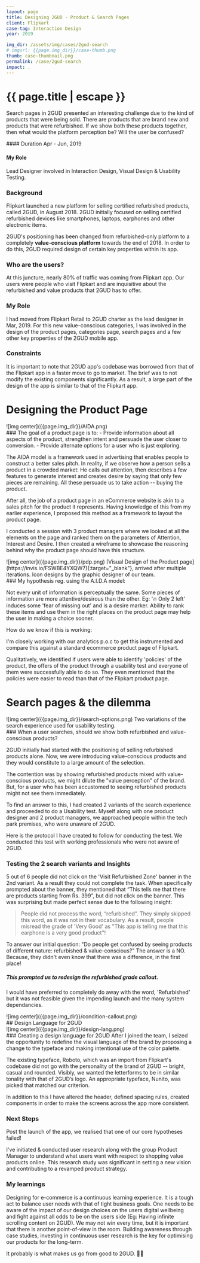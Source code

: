 ```yaml
---
layout: page
title: Designing 2GUD - Product & Search Pages
client: Flipkart
case-tag: Interaction Design
year: 2019

img_dir: /assets/img/cases/2gud-search
# imgurl: {{page.img_dir}}/case-thumb.png
thumb: case-thumbnail.png
permalink: /case/2gud-search
impact: .
---
```

<div class="overview">
<h1 class="post-title">{{ page.title | escape }}</h1>

Search pages in 2GUD presented an interesting challenge due to the kind of products that were being sold. There are products that are brand new and products that were refurbished. If we show both these products together, then what would the platform perception be? Will the user be confused?

<div class="row">

<div class="col">
#### Duration
Apr - Jun, 2019

#### My Role
Lead Designer involved in Interaction Design, Visual Design & Usability Testing.

</div>
</div>
</div>

### Background
Flipkart launched a new platform for selling certified refurbished products, called 2GUD, in August 2018. 2GUD initially focused on selling certified refurbished devices like smartphones, laptops, earphones and other electronic items. 

2GUD's positioning has been changed from refurbished-only platform to a completely **value-conscious platform** towards the end of 2018. In order to do this, 2GUD required design of certain key properties within its app. 

### Who are the users?
At this juncture, nearly 80% of traffic was coming from Flipkart app. Our users were people who visit Flipkart and are inquisitive about the refurbished and value products that 2GUD has to offer.

### My Role
I had moved from Flipkart Retail to 2GUD charter as the lead designer in Mar, 2019. For this new value-conscious categories, I was involved in the design of the product pages, categories page, search pages and a few other key properties of the 2GUD mobile app.

### Constraints
It is important to note that 2GUD app's codebase was borrowed from that of the Flipkart app in a faster move to go to market. The brief was to not modify the existing components significantly. As a result, a large part of the design of the app is similar to that of the Flipkart app.

# Designing the Product Page

<div class='img-section left'>
<div class='row'>
<div class='col'>
![img center]({{page.img_dir}}/AIDA.png)
<span class='img-caption'>  </span>
</div>
<div class='col'>
### The goal of a product page is to:
- Provide information about all aspects of the product, strengthen intent and persuade the user closer to conversion.
- Provide alternate options for a user who is just exploring.

The AIDA model is a framework used in advertising that enables people to construct a better sales pitch. In reality, if we observe how a person sells a product in a crowded market: He calls out attention, then describes a few features to generate interest and creates desire by saying that only few pieces are remaining. All these persuade us to take action -- buying the product. 

After all, the job of a product page in an eCommerce website is akin to a sales pitch for the product it represents. Having knowledge of this from my earlier experience, I proposed this method as a framework to layout the product page. 
</div>
</div>
</div>

I conducted a session with 3 product managers where we looked at all the elements on the page and ranked them on the parameters of Attention, Interest and Desire. I then created a wireframe to showcase the reasoning behind why the product page should have this structure.

<div class='img-section left'>
<div class='row'>
<div class='col'>
![img center]({{page.img_dir}}/pdp.png)
<span class='img-caption'> [Visual Design of the Product page](https://invis.io/FSWBE4YXQW7){:target="_blank"}, arrived after multiple iterations. Icon designs by the graphic designer of our team. </span>
</div>
<div class='col'>
### My hypothesis reg. using the A.I.D.A model: 

Not every unit of information is perceptually the same. Some pieces of information are more attentive/desirous than the other. Eg: '🔥 Only 2 left' induces some 'fear of missing out' and is a desire marker. Ability to rank these items and use them in the right places on the product page may help the user in making a choice sooner.

How do we know if this is working:

I'm closely working with our analytics p.o.c to get this instrumented and compare this against a standard ecommerce product page of Flipkart.

Qualitatively, we identified if users were able to identify 'policies' of the product, the offers of the product through a usability test and everyone of them were successfully able to do so.  They even mentioned that the policies were easier to read than that of the Flipkart product page.
</div>
</div>
</div>

# Search pages & the dilemma
<div class='img-section left'>
<div class='row'>
<div class='col'>
![img center]({{page.img_dir}}/search-options.png)
<span class='img-caption'> Two variations of the search experience used for usability testing.
</span>
</div>
<div class='col'>
### When a user searches, should we show both refurbished and value-conscious products?

2GUD initially had started with the positioning of selling refurbished products alone. Now, we were introducing value-conscious products and they would constitute to a large amount of the selection.

The contention was by showing refurbished products mixed with value-conscious products, we might dilute the "value perception" of the brand. But, for a user who has been accustomed to seeing refurbished products might not see them immediately.

To find an answer to this, I had created 2 variants of the search experience and proceeded to do a Usability test. Myself along with one product designer and 2 product managers, we approached people within the tech park premises, who were unaware of 2GUD.

Here is the protocol I have created to follow for conducting the test. We conducted this test with working professionals who were not aware of 2GUD.
</div>
</div>
</div>

### Testing the 2 search variants and Insights
5 out of 6 people did not click on the 'Visit Refurbished Zone' banner in the 2nd variant. As a result they could not complete the task. When specifically prompted about the banner, they mentioned that “This tells me that there are products starting from Rs. 399”, but did not click on the banner. This was surprising but made perfect sense due to the following insight:

>People did not process the word, “refurbished”. They simply skipped this word, as it was not in their vocabulary. As a result, people misread the grade of 'Very Good' as "This app is telling me that this earphone is a very good product"!

To answer our initial question: "Do people get confused by seeing products of different nature: refurbished & value-conscious?" The answer is a NO. Because, they didn't even know that there was a difference, in the first place!

##### This prompted us to redesign the refurbished grade callout.

I would have preferred to completely do away with the word, 'Refurbished' but it was not feasible given the impending launch and the many system dependancies.

<div class='full-width'>
![img center]({{page.img_dir}}/condition-callout.png)
<span class='img-caption'></span>
</div>

<div class='callout'>
## Design Language for 2GUD
</div>

<div class='img-section left'>
<div class='row'>
<div class='col'>
![img center]({{page.img_dir}}/design-lang.png)
<span class='img-caption'>  </span>
</div>
<div class='col'>
### Creating a design language for 2GUD
After I joined the team, I seized the opportunity to redefine the visual language of the brand by proposing a change to the typeface and making intentional use of the color palette.

The existing typeface, Roboto, which was an import from Flipkart's codebase did not go with the personality of the brand of 2GUD -- bright, casual and rounded. Visibly, we wanted the letterforms to be in similar tonality with that of 2GUD’s logo. An appropriate typeface, Nunito, was picked that matched our criterion.

In addition to this I have altered the header, defined spacing rules, created components in order to make the screens across the app more consistent.
</div>
</div>
</div>

### Next Steps
Post the launch of the app, we realised that one of our core hypotheses failed!

I've initiated & conducted user research along with the group Product Manager to understand what users want with respect to shopping value products online. 
This research study was significant in setting a new vision and contributing to a revamped product strategy.

### My learnings
Designing for e-commerce is a continuous learning experience. It is a tough act to balance user needs with that of tight business goals. One needs to be aware of the impact of our design choices on the users digital wellbeing and fight against all odds to be on the users side (Eg: Having infinite scrolling content on 2GUD). We may not win every time, but it is important that there is another point-of-view in the room. Building awareness through case studies, investing in continuous user research is the key for optimising our products for the long-term. 

It probably is what makes us go from good to 2GUD. 👌🏽
